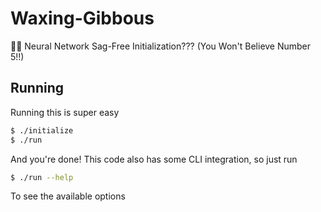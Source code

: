 # Waxing-Gibbous
🤫🤭 Neural Network Sag-Free Initialization??? (You Won't Believe Number 5!!)

## Running
Running this is super easy
```bash
$ ./initialize
$ ./run
```
And you're done! This code also has some CLI integration, so just run

```bash
$ ./run --help
```
To see the available options